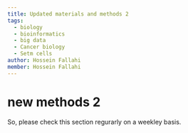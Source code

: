 ```yaml
---
title: Updated materials and methods 2
tags:
  - biology
  - bioinformatics
  - big data
  - Cancer biology
  - Setm cells
author: Hossein Fallahi
member: Hossein Fallahi
---
```


# new methods 2


So, please check this section regurarly on a weekley basis. 
